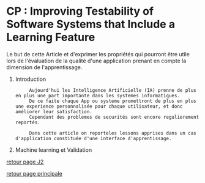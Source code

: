 # CP : Improving Testability of Software Systems that Include a Learning Feature

Le but de cette Article et d'exprimer les propriétés  qui pourront être utile lors de l'évaluation de la qualité d'une application prenant en compte la dimension de l'apprentissage.

1. Introduction

            Aujourd'hui les Intelligence Artificielle (IA) prenne de plus en plus une part importante dans les systemes informatiques.
            De ce faite chaque App ou systeme promettront de plus en plus une experience personnalisée pour chaque utilisateur, et donc améliorer leur satisfaction.
            Cependant des problemes de securités sont encore regulierement reportés.

            Dans cette article on reporteles lessons apprises dans un cas d'application constituée d'une interface d'apprentissage.

2. Machine learning et Validation



[retour page J2](../journal/j2.mkd)

[retour page principale](../ListeDeNotes.mkd)